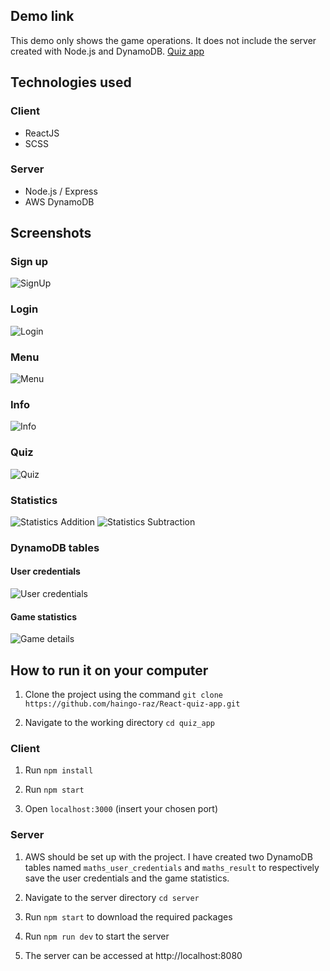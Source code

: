 ## Demo link
This demo only shows the game operations. It does not include the server created with Node.js and DynamoDB.
[Quiz app](https://simple-math-app.netlify.app/)

## Technologies used
### Client
- ReactJS
- SCSS

### Server
- Node.js / Express
- AWS DynamoDB

## Screenshots
### Sign up
![SignUp](https://raw.githubusercontent.com/haingo-raz/quiz_app/master/public/UI/signup.png)

### Login
![Login](https://raw.githubusercontent.com/haingo-raz/quiz_app/master/public/UI/login.png)

### Menu
![Menu](https://raw.githubusercontent.com/haingo-raz/quiz_app/master/public/UI/menu.png)

### Info
![Info](https://raw.githubusercontent.com/haingo-raz/quiz_app/master/public/UI/info.png)

### Quiz
![Quiz](https://raw.githubusercontent.com/haingo-raz/quiz_app/master/public/UI/quiz.png)

### Statistics
![Statistics Addition](https://raw.githubusercontent.com/haingo-raz/quiz_app/master/public/UI/statistics-addition.png)
![Statistics Subtraction](https://raw.githubusercontent.com/haingo-raz/quiz_app/master/public/UI/statistics-subtraction.png)

### DynamoDB tables
#### User credentials
![User credentials](https://raw.githubusercontent.com/haingo-raz/quiz_app/master/public/UI/DynamoDB-users.png)
#### Game statistics
![Game details](https://raw.githubusercontent.com/haingo-raz/quiz_app/master/public/UI/DynamoDB-game.png)

## How to run it on your computer
1. Clone the project using the command `git clone https://github.com/haingo-raz/React-quiz-app.git`

2. Navigate to the working directory `cd quiz_app`

### Client
1. Run `npm install`

2. Run `npm start`

3. Open `localhost:3000` (insert your chosen port)

### Server
1. AWS should be set up with the project. I have created two DynamoDB tables named `maths_user_credentials` and `maths_result` to respectively save the user credentials and the game statistics.

2. Navigate to the server directory `cd server`

3. Run `npm start` to download the required packages

4. Run `npm run dev` to start the server

5. The server can be accessed at http://localhost:8080